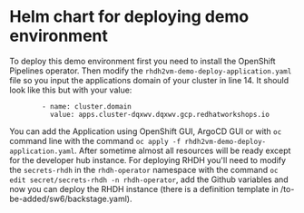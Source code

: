 # Helm chart for deploying demo environment

To deploy this demo environment first you need to install the OpenShift Pipelines operator. Then modify the `rhdh2vm-demo-deploy-application.yaml` file so you input the applications domain of your cluster in line 14. It should look like this but with your value:

```
        - name: cluster.domain
          value: apps.cluster-dqxwv.dqxwv.gcp.redhatworkshops.io
```

You can add the Application using OpenShift GUI, ArgoCD GUI or with `oc` command line with the command `oc apply -f rhdh2vm-demo-deploy-application.yaml`. After sometime almost all resources will be ready except for the developer hub instance. For deploying RHDH you'll need to modify the `secrets-rhdh` in the `rhdh-operator` namespace with the command `oc edit secret/secrets-rhdh -n rhdh-operator`, add the Github variables and now you can deploy the RHDH instance (there is a definition template in /to-be-added/sw6/backstage.yaml).